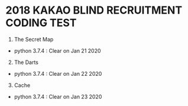 # 2018 KAKAO BLIND RECRUITMENT CODING TEST

1. The Secret Map
- python 3.7.4 : Clear on Jan 21 2020

2. The Darts
- python 3.7.4 : Clear on Jan 22 2020

3. Cache
- python 3.7.4 : Clear on Jan 23 2020
